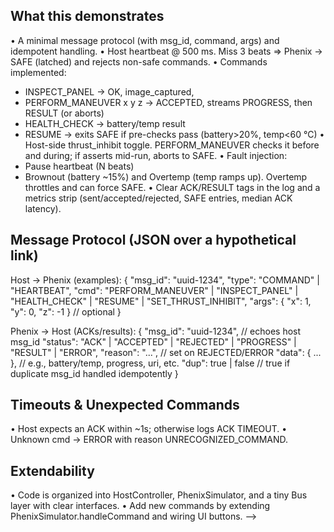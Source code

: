 What this demonstrates
----------------------
• A minimal message protocol (with msg_id, command, args) and idempotent handling.
• Host heartbeat @ 500 ms. Miss 3 beats ⇒ Phenix -> SAFE (latched) and rejects non-safe commands.
• Commands implemented:
- INSPECT_PANEL → OK, image_captured,<uri>
- PERFORM_MANEUVER x y z → ACCEPTED, streams PROGRESS, then RESULT (or aborts)
- HEALTH_CHECK → battery/temp result
- RESUME → exits SAFE if pre-checks pass (battery>20%, temp<60 °C)
• Host-side thrust_inhibit toggle. PERFORM_MANEUVER checks it before and during; if asserts mid-run, aborts to SAFE.
• Fault injection:
- Pause heartbeat (N beats)
- Brownout (battery ~15%) and Overtemp (temp ramps up). Overtemp throttles and can force SAFE.
• Clear ACK/RESULT tags in the log and a metrics strip (sent/accepted/rejected, SAFE entries, median ACK latency).


Message Protocol (JSON over a hypothetical link)
------------------------------------------------
Host → Phenix (examples):
{
"msg_id": "uuid-1234",
"type": "COMMAND" | "HEARTBEAT",
"cmd": "PERFORM_MANEUVER" | "INSPECT_PANEL" | "HEALTH_CHECK" | "RESUME" | "SET_THRUST_INHIBIT",
"args": { "x": 1, "y": 0, "z": -1 } // optional
}


Phenix → Host (ACKs/results):
{
"msg_id": "uuid-1234", // echoes host msg_id
"status": "ACK" | "ACCEPTED" | "REJECTED" | "PROGRESS" | "RESULT" | "ERROR",
"reason": "...", // set on REJECTED/ERROR
"data": { ... }, // e.g., battery/temp, progress, uri, etc.
"dup": true | false // true if duplicate msg_id handled idempotently
}


Timeouts & Unexpected Commands
------------------------------
• Host expects an ACK within ~1s; otherwise logs ACK TIMEOUT.
• Unknown cmd → ERROR with reason UNRECOGNIZED_COMMAND.


Extendability
-------------
• Code is organized into HostController, PhenixSimulator, and a tiny Bus layer with clear interfaces.
• Add new commands by extending PhenixSimulator.handleCommand and wiring UI buttons.
-->